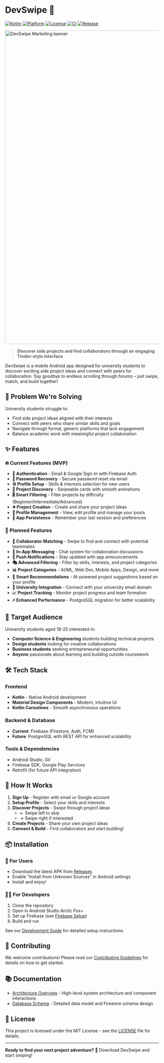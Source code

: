 # DevSwipe 🚀

[![Kotlin](https://img.shields.io/badge/Kotlin-1.9.0-blueviolet?logo=kotlin)](https://kotlinlang.org)
[![Platform](https://img.shields.io/badge/Android-13%2B-brightgreen?logo=android)](https://developer.android.com)
[![License](https://img.shields.io/badge/License-MIT-blue?logo=opensourceinitiative)](https://opensource.org/licenses/MIT)
[![CI](https://github.com/Roshan1299/DevSwipe/workflows/Android%20CI/badge.svg)](https://github.com/Roshan1299/DevSwipe/actions)
[![Release](https://img.shields.io/github/v/release/Roshan1299/DevSwipe?include_prereleases&label=beta&logo=github)](https://github.com/Roshan1299/DevSwipe/releases)

<img width="1536" height="1024" alt="DevSwipe Marketing banner" src="https://github.com/user-attachments/assets/dfe2efb0-ab55-4020-a645-bef61207580e" />

> **Discover side projects and find collaborators through an engaging Tinder-style interface**

DevSwipe is a mobile Android app designed for university students to discover exciting side project ideas and connect with peers for collaboration. Say goodbye to endless scrolling through forums – just swipe, match, and build together!

## 🎯 Problem We're Solving

University students struggle to:
- Find side project ideas aligned with their interests
- Connect with peers who share similar skills and goals
- Navigate through formal, generic platforms that lack engagement
- Balance academic work with meaningful project collaboration

## ✨ Features

### 🔥 Current Features (MVP)
- **🔐 Authentication** - Email & Google Sign-In with Firebase Auth
- **🔑 Password Recovery** - Secure password reset via email
- **⚙️ Profile Setup** - Skills & interests selection for new users
- **📱 Project Discovery** - Swipeable cards with smooth animations
- **🎚️ Smart Filtering** - Filter projects by difficulty (Beginner/Intermediate/Advanced)
- **➕ Project Creation** - Create and share your project ideas
- **👤 Profile Management** - View, edit profile and manage your posts
- **💾 App Persistence** - Remember your last session and preferences

### 🚀 Planned Features
- **🤝 Collaborator Matching** - Swipe to find and connect with potential teammates
- **💬 In-App Messaging** - Chat system for collaboration discussions
- **🔔 Push Notifications** - Stay updated with app announcements
- **🎭 Advanced Filtering** - Filter by skills, interests, and project categories
- **📊 Project Categories** - AI/ML, Web Dev, Mobile Apps, Design, and more
- **🤖 Smart Recommendations** - AI-powered project suggestions based on your profile
- **🏫 University Integration** - Connect with your university email domain
- **📈 Project Tracking** - Monitor project progress and team formation
- **⚡ Enhanced Performance** - PostgreSQL migration for better scalability

## 🎯 Target Audience

University students aged 18-25 interested in:
- **Computer Science & Engineering** students building technical projects
- **Design students** looking for creative collaborations
- **Business students** seeking entrepreneurial opportunities
- **Anyone** passionate about learning and building outside coursework

## 🛠️ Tech Stack

### Frontend
- **Kotlin** - Native Android development
- **Material Design Components** - Modern, intuitive UI
- **Kotlin Coroutines** - Smooth asynchronous operations

### Backend & Database
- **Current**: Firebase (Firestore, Auth, FCM)
- **Future**: PostgreSQL with REST API for enhanced scalability

### Tools & Dependencies
- Android Studio, Git
- Firebase SDK, Google Play Services
- Retrofit (for future API integration)

## 📱 How It Works

1. **Sign Up** - Register with email or Google account
2. **Setup Profile** - Select your skills and interests
3. **Discover Projects** - Swipe through project ideas
   - ← Swipe left to skip
   - → Swipe right if interested
4. **Create Projects** - Share your own project ideas
5. **Connect & Build** - Find collaborators and start building!

## 📦 Installation

### 📱 For Users
- Download the latest APK from [Releases](https://github.com/Roshan1299/DevSwipe/releases)
- Enable "Install from Unknown Sources" in Android settings
- Install and enjoy!

### 👨‍💻 For Developers
1. Clone the repository
2. Open in Android Studio Arctic Fox+
3. Set up Firebase (see [Firebase Setup](docs/FIREBASE_SETUP.md))
4. Build and run

See our [Development Guide](docs/SETUP.md) for detailed setup instructions.

## 🤝 Contributing

We welcome contributions! Please read our [Contributing Guidelines](CONTRIBUTING.md) for details on how to get started.

## 📚 Documentation

- [Architecture Overview](docs/ARCHITECTURE.md) - High-level system architecture and component interactions  
- [Database Schema](docs/DATABASE_SCHEMA.md) - Detailed data model and Firestore schema design


## 📄 License

This project is licensed under the MIT License - see the [LICENSE](LICENSE) file for details.

---

**Ready to find your next project adventure?** 🎯 Download DevSwipe and start swiping!
